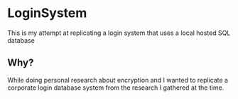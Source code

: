 # LoginSystem
This is my attempt at replicating a login system that uses a local hosted SQL database 

## Why?
While doing personal research about encryption and I wanted to replicate a corporate login database system from the research I gathered at the time.


